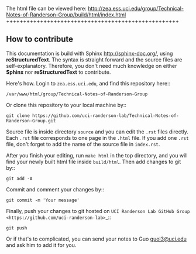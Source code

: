 The html file can be viewed here: http://zea.ess.uci.edu/group/Technical-Notes-of-Randerson-Group/build/html/index.html
+++++++++++++++++++++++++++++++++++++++++++++++++++

How to contribute
----------------------------------------------------------------------------------------------------
This documentation is build with Sphinx <http://sphinx-doc.org/>, using **reStructuredText**. The syntax is straight forward and the source files are self-explanatory. Therefore, you don't need much knowledge on either **Sphinx** nor **reStructuredText** to contribute.

Here's how. Login to ``zea.ess.uci.edu``, and find this repository here::

    /var/www/html/group/Technical-Notes-of-Randerson-Group

Or clone this repository to your local machine by::

    git clone https://github.com/uci-randerson-lab/Technical-Notes-of-Randerson-Group.git 

Source file is inside directory ``source`` and you can edit the ``.rst`` files directly. Each ``.rst`` file corresponds to one page in the ``.html`` file. If you add one ``.rst`` file, don't forget to add the name of the source file in ``index.rst``. 

After you finish your editing, run ``make html`` in the top directory, and you will find your newly built html file inside ``build/html``. Then add changes to git by::

    git add -A

Commit and comment your changes by::

    git commit -m 'Your message'

Finally, push your changes to git hosted on `UCI Randerson Lab GitHub Group <https://github.com/uci-randerson-lab>`_::

    git push

Or if that's to complicated, you can send your notes to Guo <guol3@uci.edu> and ask him to add it for you.
